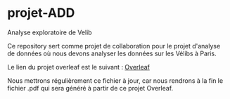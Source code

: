 # projet-ADD

Analyse exploratoire de Velib

Ce repository sert comme projet de collaboration pour le projet d'analyse de données où nous devons analyser les données sur les Vélibs à Paris.

Le lien du projet overleaf est le suivant :
[Overleaf](https://www.overleaf.com/5435171335nmvyzcyqdftg)

Nous mettrons régulièrement ce fichier à jour, car nous rendrons à la fin le fichier .pdf qui sera généré à partir de ce projet Overleaf.
